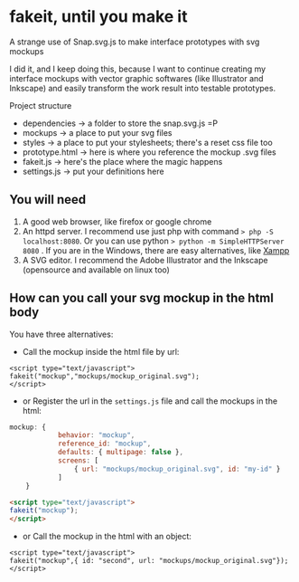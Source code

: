 # fakeit, until you make it
A strange use of Snap.svg.js to make interface prototypes with svg mockups

I did it, and I keep doing this, because I want to continue creating my interface mockups with vector graphic softwares (like Illustrator and Inkscape) and easily transform the work result into testable prototypes.

Project structure
- dependencies -> a folder to store the snap.svg.js =P
- mockups -> a place to put your svg files
- styles -> a place to put your stylesheets; there's a reset css file too
- prototype.html -> here is where you reference the mockup .svg files
- fakeit.js -> here's the place where the magic happens
- settings.js -> put your definitions here

## You will need
1. A good web browser, like firefox or google chrome
2. An httpd server. I recommend use just php with command `> php -S localhost:8080`. Or you can use python `> python -m SimpleHTTPServer 8080` . If you are in the Windows, there are easy alternatives, like [Xampp](https://www.apachefriends.org/pt_br/download.html)
3. A SVG editor. I recommend the Adobe Illustrator and the Inkscape (opensource and available on linux too)

## How can you call your svg mockup in the html body
You have three alternatives:
- Call the mockup inside the html file by url:
```
<script type="text/javascript">
fakeit("mockup","mockups/mockup_original.svg");
</script>
```
- or Register the url in the `settings.js` file and call the mockups in the html:
```settings.js
mockup: {
			behavior: "mockup",
			reference_id: "mockup",
			defaults: { multipage: false },
			screens: [
				{ url: "mockups/mockup_original.svg", id: "my-id" }
			]
	}
```
```html file
<script type="text/javascript">
fakeit("mockup");
</script>
```
- or Call the mockup in the html with an object:
```
<script type="text/javascript">
fakeit("mockup",{ id: "second", url: "mockups/mockup_original.svg"});
</script>
```
